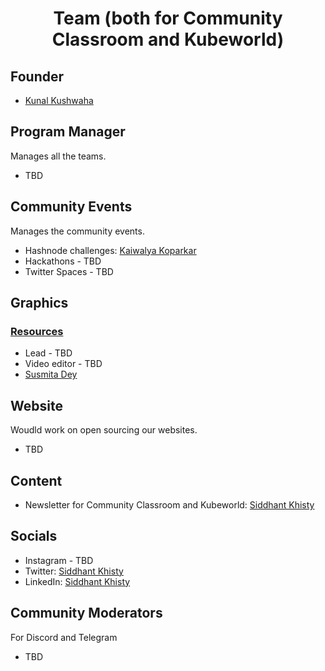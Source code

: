 <h1 align="center">Team (both for Community Classroom and Kubeworld)</h1>

## Founder
- [Kunal Kushwaha](https://github.com/kunal-kushwaha)

## Program Manager
Manages all the teams.
- TBD

## Community Events
Manages the community events.
- Hashnode challenges: [Kaiwalya Koparkar](https://github.com/kaiwalyakoparkar)
- Hackathons - TBD
- Twitter Spaces - TBD

## Graphics 
### [Resources](https://drive.google.com/drive/u/4/folders/1vCIXY64d6vNHn8SR5sQ-HmIvkn0SN-RA)
- Lead - TBD
- Video editor - TBD
- [Susmita Dey](https://twitter.com/its_SusmitaDey)

## Website
Woudld work on open sourcing our websites.
- TBD

## Content
- Newsletter for Community Classroom and Kubeworld: [Siddhant Khisty](https://github.com/SiddhantKhisty)

## Socials
- Instagram - TBD
- Twitter: [Siddhant Khisty](https://github.com/SiddhantKhisty)
- LinkedIn: [Siddhant Khisty](https://github.com/SiddhantKhisty)

## Community Moderators
For Discord and Telegram
- TBD
